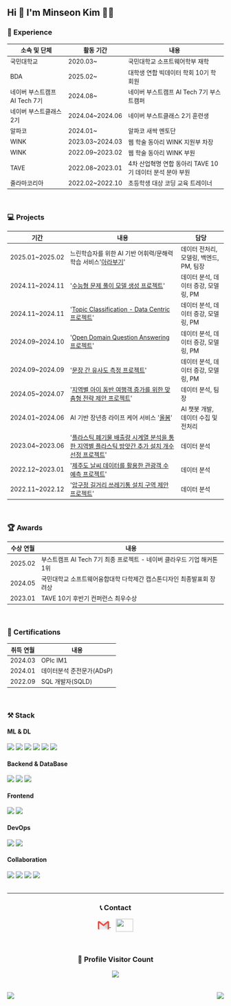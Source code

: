 <h2>Hi 👋 I'm Minseon Kim 👩🏻</h2>

<h3>📑 Experience</h3>
<div>
  
|소속 및 단체|활동 기간|내용|
|---|---|---|
|국민대학교|2020.03~|국민대학교 소프트웨어학부 재학|
|BDA|2025.02~|대학생 연합 빅데이터 학회 10기 학회원|
|네이버 부스트캠프 AI Tech 7기|2024.08~|네이버 부스트캠프 AI Tech 7기 부스트캠퍼|
|네이버 부스트클래스 2기|2024.04~2024.06|네이버 부스트클래스 2기 훈련생|
|알파코|2024.01~|알파코 새싹 멘토단|
|WINK|2023.03~2024.03|웹 학술 동아리 WINK 지원부 차장|
|WINK|2022.09~2023.02|웹 학술 동아리 WINK 부원|
|TAVE|2022.08~2023.01|4차 산업혁명 연합 동아리 TAVE 10기 데이터 분석 분야 부원|
|줄라마코리아|2022.02~2022.10|초등학생 대상 코딩 교육 트레이너|
  
</div>

<br/>

<h3>💻 Projects</h3>
<div>

|기간|내용|담당|
|---|---|---|
|2025.01~2025.02|느린학습자를 위한 AI 기반 어휘력/문해력 학습 서비스'<a href="https://github.com/boostcampaitech7/level4-nlp-finalproject-hackathon-nlp-04-lv3">아라부기</a>'|데이터 전처리, 모델링, 백엔드, PM, 팀장|
|2024.11~2024.11|'<a href="https://github.com/boostcampaitech7/level2-nlp-generationfornlp-nlp-04-lv3">수능형 문제 풀이 모델 생성 프로젝트</a>'|데이터 분석, 데이터 증강, 모델링, PM|
|2024.11~2024.11|'<a href="https://github.com/boostcampaitech7/level2-nlp-datacentric-nlp-11">Topic Classification - Data Centric 프로젝트</a>'|데이터 분석, 데이터 증강, 모델링, PM|
|2024.09~2024.10|'<a href="https://github.com/boostcampaitech7/level2-mrc-nlp-11">Open Domain Question Answering 프로젝트</a>'|데이터 분석, 데이터 증강, 모델링, PM|
|2024.09~2024.09|'<a href="https://github.com/boostcampaitech7/level1-semantictextsimilarity-nlp-11">문장 간 유사도 측정 프로젝트</a>'|데이터 분석, 데이터 증강, 모델링, PM|
|2024.05~2024.07|'<a href="https://github.com/LittleTravel/culture-data-contest">지역별 아이 동반 여행객 증가를 위한 맞춤형 전략 제안 프로젝트</a>'|데이터 분석, 팀장|
|2024.01~2024.06|AI 기반 장년층 라이프 케어 서비스 '<a href="https://github.com/kookmin-sw/capstone-2024-25">올봄</a>'|AI 챗봇 개발, 데이터 수집 및 전처리|
|2023.04~2023.06|'<a href="https://github.com/CLM-BONNY/ecothon-2023">플라스틱 폐기물 배출량 시계열 분석을 통한 지역별 플라스틱 방앗간 추가 설치 개수 선정 프로젝트</a>'|데이터 분석|
|2022.12~2023.01|'<a href="https://github.com/CLM-BONNY/tave-data-project">제주도 날씨 데이터를 활용한 관광객 수 예측 프로젝트</a>'|데이터 분석|
|2022.11~2022.12|'<a href="https://github.com/CLM-BONNY/tave-data-project">압구정 길거리 쓰레기통 설치 구역 제안 프로젝트</a>'|데이터 분석|

</div>

<br/>

<h3>🏆 Awards</h3>
<div>

|수상 연월|내용|
|---|---|
|2025.02|부스트캠프 AI Tech 7기 최종 프로젝트 - 네이버 클라우드 기업 해커톤 1위|
|2024.05|국민대학교 소프트웨어융합대학 다학제간 캡스톤디자인 최종발표회 장려상|
|2023.01|TAVE 10기 후반기 컨퍼런스 최우수상|

</div>

<br/>

<h3>🪪 Certifications</h3>
<div>

|취득 연월|내용|
|---|---|
|2024.03|OPIc IM1|
|2024.01|데이터분석 준전문가(ADsP)|
|2022.09|SQL 개발자(SQLD)|

</div>

<br/>

<h3>⚒️ Stack</h3>

<h4>ML & DL</h4>
<div>
  <img src="https://img.shields.io/badge/Python-3776AB?style=for-the-badge&logo=Python&logoColor=white" />
  <img src="https://img.shields.io/badge/PyTorch-EE4C2C?style=for-the-badge&logo=PyTorch&logoColor=white" />
  <img src="https://img.shields.io/badge/Transformers-FFD21E?style=for-the-badge&logo=Huggingface&logoColor=black" />
  <img src="https://img.shields.io/badge/NumPy-013243?style=for-the-badge&logo=NumPy&logoColor=white" />
  <img src="https://img.shields.io/badge/Pandas-150458?style=for-the-badge&logo=Pandas&logoColor=white" />
  <img src="https://img.shields.io/badge/scikit learn-F7931E?style=for-the-badge&logo=scikit-learn&logoColor=white" />
  
</div>

<h4>Backend & DataBase</h4>
<div>
  <img src="https://img.shields.io/badge/FastAPI-009688?style=for-the-badge&logo=FastAPI&logoColor=white" />
  <img src="https://img.shields.io/badge/MySQL-4479A1?style=for-the-badge&logo=MySQL&logoColor=white" />
  <img src="https://img.shields.io/badge/PostgreSQL-4169E1?style=for-the-badge&logo=PostgreSQL&logoColor=white" />
<div>

<h4>Frontend</h4>
<div>
  <img src="https://img.shields.io/badge/react-61DAFB?style=for-the-badge&logo=react&logoColor=black" />
  <img src="https://img.shields.io/badge/javascript-F7DF1E?style=for-the-badge&logo=javascript&logoColor=black" />
<div>

<h4>DevOps</h4>
<div>
  <img src="https://img.shields.io/badge/Amazon Web Service-232F3E?style=for-the-badge&logo=amazonwebservices&logoColor=white" />
  <img src="https://img.shields.io/badge/Naver Cloud Platform-03C75A?style=for-the-badge&logo=naver&logoColor=white" />
<div>

<h4>Collaboration</h4>
<div>
  <img src="https://img.shields.io/badge/GitHub-181717?style=for-the-badge&logo=GitHub&logoColor=white" />
  <img src="https://img.shields.io/badge/Notion-000000?style=for-the-badge&logo=Notion&logoColor=white" />
  <img src="https://img.shields.io/badge/Jira-0052CC?style=for-the-badge&logo=Jira&logoColor=white" />
  <img src="https://img.shields.io/badge/Figma-F24E1E?style=for-the-badge&logo=Figma&logoColor=white" />
<div>

<br/>

<hr/>

<h3 align="center">📞 Contact</h3>
<p align="center">
  <a href="mailto:alstjs4739@gmail.com">
    <img align="center" alt="Minseon Kim | Gmail" width="26px" src="https://github.com/SatYu26/SatYu26/blob/master/Assets/Gmail.svg" />
  </a> &nbsp;&nbsp;
  <a href="https://instagram.com/dev_mild" target="blank">
    <img align="center" src="https://raw.githubusercontent.com/rahuldkjain/github-profile-readme-generator/master/src/images/icons/Social/instagram.svg" height="30" width="40" />
  </a>

</p>

<br/>
<div align="center">
  <h3><b>📍 Profile Visitor Count</b></h3>
</div>

<p align="center">   
  <img src="https://profile-counter.glitch.me/clm-bonny/count.svg" />  
</p>

<br/>

<div style="display: flex; justify-content: space-between" align="center">
  <img src="https://github-readme-stats.vercel.app/api?username=clm-bonny&show_icons=true&theme=dark#gh-dark-mode-only&hide_border=true"/>
  <img src="https://github-readme-stats.vercel.app/api/top-langs/?username=clm-bonny&layout=compact&theme=dark&hide_border=true&hide=jupyter%20notebook"/>
</div>
